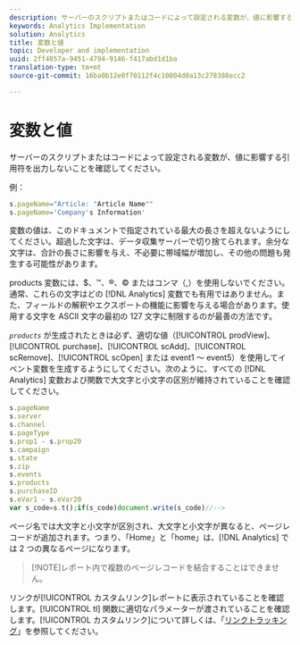 ```yaml
---
description: サーバーのスクリプトまたはコードによって設定される変数が、値に影響する引用符を出力しないことを確認してください。
keywords: Analytics Implementation
solution: Analytics
title: 変数と値
topic: Developer and implementation
uuid: 2ff4857a-9451-4794-9146-f417abd1d1ba
translation-type: tm+mt
source-git-commit: 16ba0b12e0f70112f4c10804d0a13c278388ecc2

---
```



# 変数と値

サーバーのスクリプトまたはコードによって設定される変数が、値に影響する引用符を出力しないことを確認してください。

例：

```js
s.pageName="Article: "Article Name"" 
s.pageName='Company's Information' 
```

変数の値は、このドキュメントで指定されている最大の長さを超えないようにしてください。超過した文字は、データ収集サーバーで切り捨てられます。余分な文字は、合計の長さに影響を与え、不必要に帯域幅が増加し、その他の問題も発生する可能性があります。

products 変数には、$、™、®、© またはコンマ（,）を使用しないでください。通常、これらの文字はどの [!DNL Analytics] 変数でも有用ではありません。また、フィールドの解釈やエクスポートの機能に影響を与える場合があります。使用する文字を ASCII 文字の最初の 127 文字に制限するのが最善の方法です。

*`products`* が生成されたときは必ず、適切な値（[!UICONTROL prodView]、[!UICONTROL purchase]、[!UICONTROL scAdd]、[!UICONTROL scRemove]、[!UICONTROL scOpen] または event1 ～ event5）を使用してイベント変数を生成するようにしてください。次のように、すべての [!DNL Analytics] 変数および関数で大文字と小文字の区別が維持されていることを確認してください。

```js
s.pageName 
s.server 
s.channel 
s.pageType 
s.prop1 - s.prop20 
s.campaign 
s.state 
s.zip 
s.events 
s.products 
s.purchaseID 
s.eVar1 - s.eVar20 
var s_code=s.t();if(s_code)document.write(s_code)//--> 
```

ページ名では大文字と小文字が区別され、大文字と小文字が異なると、ページレコードが追加されます。つまり、「Home」と「home」は、[!DNL Analytics] では 2 つの異なるページになります。

> [!NOTE]レポート内で複数のページレコードを結合することはできません。

リンクが[!UICONTROL カスタムリンク]レポートに表示されていることを確認します。[!UICONTROL tl] 関数に適切なパラメーターが渡されていることを確認します。[!UICONTROL カスタムリンク]について詳しくは、「[リンクトラッキング](/help/implement/js-implementation/function-tl.md)」を参照してください。
